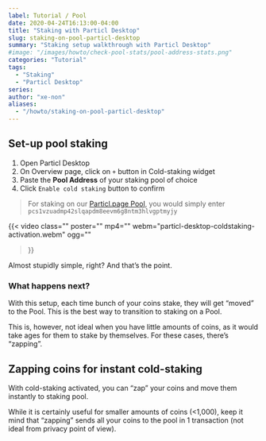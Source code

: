 ```yaml
---
label: Tutorial / Pool
date: 2020-04-24T16:13:00-04:00
title: "Staking with Particl Desktop"
slug: staking-on-pool-particl-desktop
summary: "Staking setup walkthrough with Particl Desktop"
#image: "/images/howto/check-pool-stats/pool-address-stats.png"
categories: "Tutorial"
tags:
  - "Staking"
  - "Particl Desktop"
series:
author: "xe-non"
aliases:
  - "/howto/staking-on-pool-particl-desktop"
---
```


## Set-up pool staking

1. Open Particl Desktop
1. On Overview page, click on `+` button in Cold-staking widget
1. Paste the **Pool Address** of your staking pool of choice
1. Click `Enable cold staking` button to confirm

> For staking on our [Particl.page Pool](https://pool.particl.page), you would simply enter `pcs1vzuadmp42slqapdm8eevm6g8ntm3hlvgptmyjy`

{{< video
  class=""
  poster=""
  mp4=""
  webm="particl-desktop-coldstaking-activation.webm"
  ogg=""
>}}

Almost stupidly simple, right? And that’s the point.


### What happens next?

With this setup, each time bunch of your coins stake, they will get “moved” to the Pool. This is the best way to transition to staking on a Pool.

This is, however, not ideal when you have little amounts of coins, as it would take ages for them to stake by themselves. For these cases, there’s “zapping”.


## Zapping coins for instant cold-staking

With cold-staking activated, you can “zap” your coins and move them instantly to staking pool.

While it is certainly useful for smaller amounts of coins (<1,000), keep it mind that “zapping” sends all your coins to the pool in 1 transaction (not ideal from privacy point of view).

